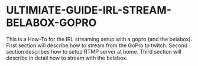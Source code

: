 # ULTIMIATE-GUIDE-IRL-STREAM-BELABOX-GOPRO
This is a How-To for the IRL streaming setup with a gopro (and the belabox). First section will describe how to stream from the GoPro to twitch. Second section describes how to setup RTMP server at home. Third section will describe in detail how to stream with the belabox.
